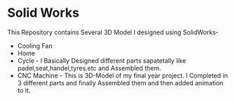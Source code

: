 # Solid Works

This Repository contains Several 3D Model I designed using SolidWorks-
* Cooling Fan
* Home 
* Cycle - I Basically Designed different parts sapatetally like padel,seat,handel,tyres.etc and Assembled them.
* CNC Machine - This is 3D-Model of my final year project. I Completed in 3 different parts and finally Assembled them and then added animation to it.

